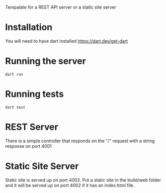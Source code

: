 Tempalate for a REST API server or a static site server

# Installation

You will need to have dart installed https://dart.dev/get-dart

# Running the server

`dart run`

# Running tests

`dart test`
 
# REST Server

There is a simple controller that responds on the "/" request with a string response on port 4001

# Static Site Server

Static site is served up on port 4002. Put a static site in the build/web folder and it will be served up on port 4002 if it has an index.html file.
